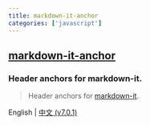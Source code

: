 ```yaml
---
title: markdown-it-anchor
categories: ['javascript']
---
```

## [markdown-it-anchor](https://github.com/valeriangalliat/markdown-it-anchor)

### Header anchors for markdown-it.


> Header anchors for [markdown-it].

[markdown-it]: https://github.com/markdown-it/markdown-it

English | [中文 (v7.0.1)](./README-zh_CN.md)
